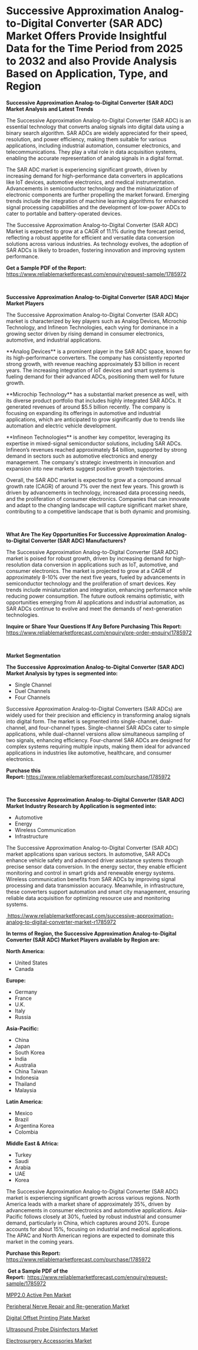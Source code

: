 <p><h1>Successive Approximation Analog-to-Digital Converter (SAR ADC) Market Offers Provide Insightful Data for the Time Period from 2025 to 2032 and also Provide Analysis Based on Application, Type, and Region</h1></p><p><strong>Successive Approximation Analog-to-Digital Converter (SAR ADC) Market Analysis and Latest Trends</strong></p>
<p><p>The Successive Approximation Analog-to-Digital Converter (SAR ADC) is an essential technology that converts analog signals into digital data using a binary search algorithm. SAR ADCs are widely appreciated for their speed, resolution, and power efficiency, making them suitable for various applications, including industrial automation, consumer electronics, and telecommunications. They play a vital role in data acquisition systems, enabling the accurate representation of analog signals in a digital format.</p><p>The SAR ADC market is experiencing significant growth, driven by increasing demand for high-performance data converters in applications like IoT devices, automotive electronics, and medical instrumentation. Advancements in semiconductor technology and the miniaturization of electronic components are further propelling the market forward. Emerging trends include the integration of machine learning algorithms for enhanced signal processing capabilities and the development of low-power ADCs to cater to portable and battery-operated devices.</p><p>The Successive Approximation Analog-to-Digital Converter (SAR ADC) Market is expected to grow at a CAGR of 11.1% during the forecast period, reflecting a robust appetite for efficient and versatile data conversion solutions across various industries. As technology evolves, the adoption of SAR ADCs is likely to broaden, fostering innovation and improving system performance.</p></p>
<p><strong>Get a Sample PDF of the Report:&nbsp;</strong> <a href="https://www.reliablemarketforecast.com/enquiry/request-sample/1785972?utm_campaign=1899&utm_medium=2&utm_source=Github&utm_content=ia&utm_term=06012025&utm_id=successive-approximation-analog-to-digital-converter-sar-adc">https://www.reliablemarketforecast.com/enquiry/request-sample/1785972</a></p>
<p>&nbsp;</p>
<p><strong>Successive Approximation Analog-to-Digital Converter (SAR ADC) Major Market Players</strong></p>
<p><p>The Successive Approximation Analog-to-Digital Converter (SAR ADC) market is characterized by key players such as Analog Devices, Microchip Technology, and Infineon Technologies, each vying for dominance in a growing sector driven by rising demand in consumer electronics, automotive, and industrial applications.</p><p>**Analog Devices** is a prominent player in the SAR ADC space, known for its high-performance converters. The company has consistently reported strong growth, with revenue reaching approximately $3 billion in recent years. The increasing integration of IoT devices and smart systems is fueling demand for their advanced ADCs, positioning them well for future growth.</p><p>**Microchip Technology** has a substantial market presence as well, with its diverse product portfolio that includes highly integrated SAR ADCs. It generated revenues of around $5.5 billion recently. The company is focusing on expanding its offerings in automotive and industrial applications, which are anticipated to grow significantly due to trends like automation and electric vehicle development.</p><p>**Infineon Technologies** is another key competitor, leveraging its expertise in mixed-signal semiconductor solutions, including SAR ADCs. Infineon’s revenues reached approximately $4 billion, supported by strong demand in sectors such as automotive electronics and energy management. The company's strategic investments in innovation and expansion into new markets suggest positive growth trajectories.</p><p>Overall, the SAR ADC market is expected to grow at a compound annual growth rate (CAGR) of around 7% over the next few years. This growth is driven by advancements in technology, increased data processing needs, and the proliferation of consumer electronics. Companies that can innovate and adapt to the changing landscape will capture significant market share, contributing to a competitive landscape that is both dynamic and promising.</p></p>
<p>&nbsp;</p>
<p><strong>What Are The Key Opportunities For Successive Approximation Analog-to-Digital Converter (SAR ADC) Manufacturers?</strong></p>
<p><p>The Successive Approximation Analog-to-Digital Converter (SAR ADC) market is poised for robust growth, driven by increasing demand for high-resolution data conversion in applications such as IoT, automotive, and consumer electronics. The market is projected to grow at a CAGR of approximately 8-10% over the next five years, fueled by advancements in semiconductor technology and the proliferation of smart devices. Key trends include miniaturization and integration, enhancing performance while reducing power consumption. The future outlook remains optimistic, with opportunities emerging from AI applications and industrial automation, as SAR ADCs continue to evolve and meet the demands of next-generation technologies.</p></p>
<p><strong>Inquire or Share Your Questions If Any Before Purchasing This Report:</strong> <a href="https://www.reliablemarketforecast.com/enquiry/pre-order-enquiry/1785972?utm_campaign=1899&utm_medium=2&utm_source=Github&utm_content=ia&utm_term=06012025&utm_id=successive-approximation-analog-to-digital-converter-sar-adc">https://www.reliablemarketforecast.com/enquiry/pre-order-enquiry/1785972</a></p>
<p>&nbsp;</p>
<p><strong>Market Segmentation</strong></p>
<p><strong>The Successive Approximation Analog-to-Digital Converter (SAR ADC) Market Analysis by types is segmented into:</strong></p>
<p><ul><li>Single Channel</li><li>Duel Channels</li><li>Four Channels</li></ul></p>
<p><p>Successive Approximation Analog-to-Digital Converters (SAR ADCs) are widely used for their precision and efficiency in transforming analog signals into digital form. The market is segmented into single-channel, dual-channel, and four-channel types. Single-channel SAR ADCs cater to simple applications, while dual-channel versions allow simultaneous sampling of two signals, enhancing efficiency. Four-channel SAR ADCs are designed for complex systems requiring multiple inputs, making them ideal for advanced applications in industries like automotive, healthcare, and consumer electronics.</p></p>
<p><strong>Purchase this Report:&nbsp;</strong><a href="https://www.reliablemarketforecast.com/purchase/1785972?utm_campaign=1899&utm_medium=2&utm_source=Github&utm_content=ia&utm_term=06012025&utm_id=successive-approximation-analog-to-digital-converter-sar-adc">https://www.reliablemarketforecast.com/purchase/1785972</a></p>
<p>&nbsp;</p>
<p><strong>The Successive Approximation Analog-to-Digital Converter (SAR ADC) Market Industry Research by Application is segmented into:</strong></p>
<p><ul><li>Automotive</li><li>Energy</li><li>Wireless Communication</li><li>Infrastructure</li></ul></p>
<p><p>The Successive Approximation Analog-to-Digital Converter (SAR ADC) market applications span various sectors. In automotive, SAR ADCs enhance vehicle safety and advanced driver assistance systems through precise sensor data conversion. In the energy sector, they enable efficient monitoring and control in smart grids and renewable energy systems. Wireless communication benefits from SAR ADCs by improving signal processing and data transmission accuracy. Meanwhile, in infrastructure, these converters support automation and smart city management, ensuring reliable data acquisition for optimizing resource use and monitoring systems.</p></p>
<p><a href="https://www.reliablemarketforecast.com/successive-approximation-analog-to-digital-converter-market-r1785972?utm_campaign=1899&utm_medium=2&utm_source=Github&utm_content=ia&utm_term=06012025&utm_id=successive-approximation-analog-to-digital-converter-sar-adc">&nbsp;https://www.reliablemarketforecast.com/successive-approximation-analog-to-digital-converter-market-r1785972</a></p>
<p><strong>In terms of Region, the Successive Approximation Analog-to-Digital Converter (SAR ADC) Market Players available by Region are:</strong></p>
<p>
    <p> <strong> North America: </strong>
        <ul>
            <li>United States</li>
            <li>Canada</li>
        </ul>
        </p> 
    <p> <strong> Europe: </strong>
        <ul>
            <li>Germany</li>
            <li>France</li>
            <li>U.K.</li>
            <li>Italy</li>
            <li>Russia</li>
        </ul>
        </p> 
    <p> <strong> Asia-Pacific: </strong>
        <ul>
            <li>China</li>
            <li>Japan</li>
            <li>South Korea</li>
            <li>India</li>
            <li>Australia</li>
            <li>China Taiwan</li>
            <li>Indonesia</li>
            <li>Thailand</li>
            <li>Malaysia</li>
        </ul>
        </p> 
    <p> <strong> Latin America: </strong>
        <ul>
            <li>Mexico</li>
            <li>Brazil</li>
            <li>Argentina Korea</li>
            <li>Colombia</li>
        </ul>
        </p> 
    <p> <strong> Middle East & Africa: </strong>
        <ul>
            <li>Turkey</li>
            <li>Saudi</li>
            <li>Arabia</li>
            <li>UAE</li>
            <li>Korea</li>
        </ul>
    </p>
    </p>
<p><p>The Successive Approximation Analog-to-Digital Converter (SAR ADC) market is experiencing significant growth across various regions. North America leads with a market share of approximately 35%, driven by advancements in consumer electronics and automotive applications. Asia-Pacific follows closely at 30%, fueled by robust industrial and consumer demand, particularly in China, which captures around 20%. Europe accounts for about 15%, focusing on industrial and medical applications. The APAC and North American regions are expected to dominate this market in the coming years.</p></p>
<p><strong>Purchase this Report: </strong><a href="https://www.reliablemarketforecast.com/purchase/1785972?utm_campaign=1899&utm_medium=2&utm_source=Github&utm_content=ia&utm_term=06012025&utm_id=successive-approximation-analog-to-digital-converter-sar-adc">https://www.reliablemarketforecast.com/purchase/1785972</a></p>
<p>&nbsp;<strong>Get a Sample PDF of the Report:&nbsp;&nbsp;</strong><a href="https://www.reliablemarketforecast.com/enquiry/request-sample/1785972?utm_campaign=1899&utm_medium=2&utm_source=Github&utm_content=ia&utm_term=06012025&utm_id=successive-approximation-analog-to-digital-converter-sar-adc">https://www.reliablemarketforecast.com/enquiry/request-sample/1785972</a></p>
<p><strong></strong></p>
<p><p><a href="https://www.linkedin.com/pulse/discovering-mpp20-active-penmarkets-types-applications-geographies-gdpnc?utm_campaign=1899&utm_medium=2&utm_source=Github&utm_content=ia&utm_term=06012025&utm_id=successive-approximation-analog-to-digital-converter-sar-adc">MPP2.0 Active Pen Market</a></p><p><a href="https://www.linkedin.com/pulse/peripheral-nerve-repair-re-generation-market-report-in-depth-2jubc?utm_campaign=1899&utm_medium=2&utm_source=Github&utm_content=ia&utm_term=06012025&utm_id=successive-approximation-analog-to-digital-converter-sar-adc">Peripheral Nerve Repair and Re-generation Market</a></p><p><a href="https://www.linkedin.com/pulse/market-growth-revenue-projections-digital-offset-printing-gnuhc?utm_campaign=1899&utm_medium=2&utm_source=Github&utm_content=ia&utm_term=06012025&utm_id=successive-approximation-analog-to-digital-converter-sar-adc">Digital Offset Printing Plate Market</a></p><p><a href="https://www.linkedin.com/pulse/size-share-projected-growth-rate-ultrasound-probe-disinfectors-sjjbf?utm_campaign=1899&utm_medium=2&utm_source=Github&utm_content=ia&utm_term=06012025&utm_id=successive-approximation-analog-to-digital-converter-sar-adc">Ultrasound Probe Disinfectors Market</a></p><p><a href="https://www.linkedin.com/pulse/informative-market-analysis-electrosurgery-accessories-estimated-vowjf?utm_campaign=1899&utm_medium=2&utm_source=Github&utm_content=ia&utm_term=06012025&utm_id=successive-approximation-analog-to-digital-converter-sar-adc">Electrosurgery Accessories Market</a></p></p>